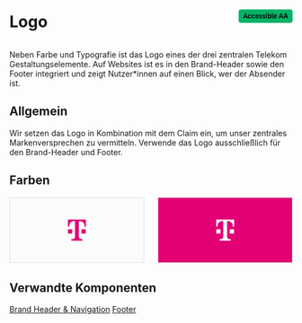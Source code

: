<div style="display: inline-flex; align-items: center; justify-content: space-between; width: 100%;">
    <h1>Logo</h1>
    <img src="assets/aa.png" alt="Accessible AA" />
</div>

Neben Farbe und Typografie ist das Logo eines der drei zentralen Telekom Gestaltungselemente. Auf Websites ist es in den Brand-Header sowie den Footer integriert und zeigt Nutzer\*innen auf einen Blick, wer der Absender ist.

## Allgemein

Wir setzen das Logo in Kombination mit dem Claim ein, um unser zentrales Markenversprechen zu vermitteln.
Verwende das Logo ausschließlich für den Brand-Header und Footer.

## Farben

![Image Name](assets/3_components/logo/Colors.png)

## Verwandte Komponenten

[Brand Header & Navigation](?path=/usage/components-telekom-brand-header-navigation--standard-header)
[Footer](?path=/usage/components-telekom-footer--standard)
